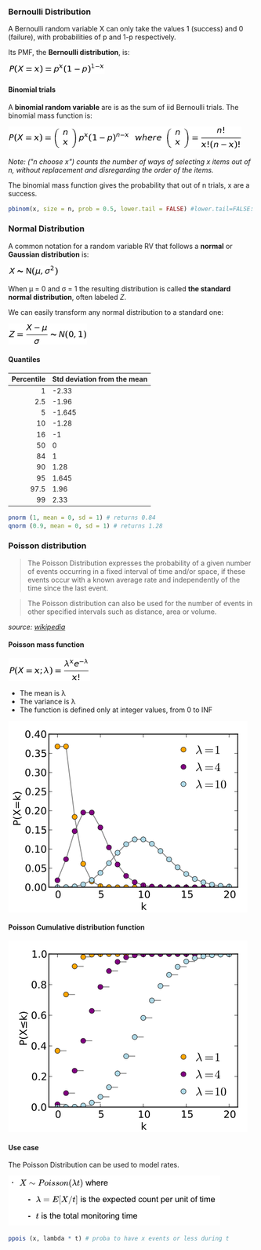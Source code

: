 
### Bernoulli Distribution

A  Bernoulli random variable X can only take the values 1 (success) and 0 (failure), with probabilities of p and 1-p respectively.

Its PMF, the **Bernoulli distribution**, is:

![bernoulli](equations/bernoulli.png?raw=true)


#### Binomial trials

A **binomial random variable** are is as the sum of iid Bernoulli trials. The binomial mass function is:

![bernoulliTrials](equations/bernoulliTrials.png?raw=true)

_Note: ("n choose x") counts the number of ways of selecting x items out of n,
 without replacement and disregarding the order of the items._
 
The binomial mass function gives the probability that out of n trials, x are a success.

```r
pbinom(x, size = n, prob = 0.5, lower.tail = FALSE) #lower.tail=FALSE: P(X>x)
```


### Normal Distribution

A common notation for a random variable RV that follows a **normal** or **Gaussian distribution** is: 

![normalDist](equations/normalDist.png?raw=true)

When &#956; = 0 and &#963; = 1 the resulting distribution is 
called **the standard normal distribution**, often labeled _Z_.

We can easily transform any normal distribution to a standard one:

![normalToStd](equations/normalToStd.png?raw=true)


#### Quantiles

Percentile | Std deviation from the mean
----------:|:----------------------------
    1 | -2.33
  2.5 | -1.96
    5 | -1.645
   10 | -1.28
	 16 | -1
	 50 | 0
	 84 | 1
	 90 | 1.28
	 95 | 1.645
 97.5 | 1.96
   99 | 2.33

	 
```r
pnorm (1, mean = 0, sd = 1) # returns 0.84
qnorm (0.9, mean = 0, sd = 1) # returns 1.28
```


### Poisson distribution

> The Poisson Distribution expresses the probability of a given number of events
> occurring in a fixed interval of time and/or space, if these events occur
> with a known average rate and independently of the time since the last event.

> The Poisson distribution can also be used for the number of events in other
> specified intervals such as distance, area or volume.

_source: [wikipedia](https://en.wikipedia.org/wiki/Poisson_distribution)_

#### Poisson mass function

![poissonDist](equations/poissonDist.png?raw=true)

* The mean is &#955;
* The variance is &#955;
* The function is defined only at integer values, from 0 to INF

![Poisson_pmf](equations/Poisson_pmf.png?raw=true)

#### Poisson Cumulative distribution function

![Poisson_cdf](equations/Poisson_cdf.png?raw=true)

#### Use case

The Poisson Distribution can be used to model rates. 

![poissonUse](equations/poissonUse.png?raw=true)

```r
ppois (x, lambda * t) # proba to have x events or less during t
```

